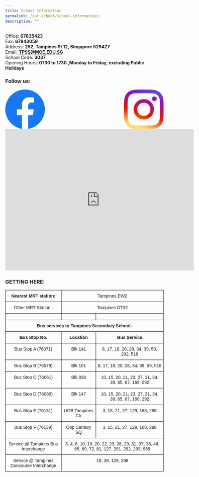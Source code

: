 ```yaml
---
title: School Information
permalink: /our-school/school-information/
description: ""
---
```

Office:&nbsp;**67835423** <br>
Fax:&nbsp;**67843059** <br>
Address:&nbsp;**252, Tampines St 12, Singapore 529427** <br>
Email:&nbsp;[**TPSS@MOE.EDU.SG**](mailto:TPSS@MOE.EDU.SG) <br>
School Code:&nbsp;**3037** <br>
Opening Hours:&nbsp;**0730 to 1730 ,Monday to Friday, excluding Public Holidays**

### Follow us:&nbsp;

<a href="https://www.facebook.com/TampinesSec/">
<img align="left" style="width:25%" src="/images/5296499_fb_facebook_facebook%20logo_icon.png">
</a>

<a href="https://www.instagram.com/tampinessec/?hl=en">
<img align="right" style="width:25%" src="/images/5296765_camera_instagram_instagram%20logo_icon.png">
</a>

<iframe loading="lazy" allowfullscreen="" style="border:0;" height="450" width="600" src="https://www.google.com/maps/embed?pb=!1m18!1m12!1m3!1d3988.7114290119443!2d103.94206681461407!3d1.3496575990156403!2m3!1f0!2f0!3f0!3m2!1i1024!2i768!4f13.1!3m3!1m2!1s0x31da3d16ac3d60d7%3A0x3722194fbdf79955!2sTampines%20Secondary%20School!5e0!3m2!1sen!2ssg!4v1666157427166!5m2!1sen!2ssg"></iframe>

### GETTING HERE:

<style type="text/css">
.tg  {border-collapse:collapse;border-spacing:0;}
.tg td{border-color:black;border-style:solid;border-width:1px;font-family:Arial, sans-serif;font-size:14px;
  overflow:hidden;padding:10px 5px;word-break:normal;}
.tg th{border-color:black;border-style:solid;border-width:1px;font-family:Arial, sans-serif;font-size:14px;
  font-weight:normal;overflow:hidden;padding:10px 5px;word-break:normal;}
.tg .tg-baqh{text-align:center;vertical-align:top}
.tg .tg-amwm{font-weight:bold;text-align:center;vertical-align:top}
</style>
<table class="tg">
<thead>
  <tr>
    <th class="tg-amwm">Nearest MRT station:</th>
    <th colspan="2" class="tg-baqh">Tampines EW2</th>
  </tr>
</thead>
<tbody>
  <tr>
    <td class="tg-baqh">Other MRT Station :</td>
    <td colspan="2" class="tg-baqh">Tampines DT32</td>
  </tr>
  <tr>
    <td class="tg-baqh"></td>
    <td class="tg-baqh"></td>
    <td class="tg-baqh"></td>
  </tr>
  <tr>
    <td colspan="3" class="tg-amwm">Bus services to Tampines Secondary School:</td>
  </tr>
  <tr>
    <td class="tg-amwm">Bus Stop No.</td>
    <td class="tg-amwm">Location</td>
    <td class="tg-amwm">Bus Service</td>
  </tr>
  <tr>
    <td class="tg-baqh">Bus Stop A (76071)</td>
    <td class="tg-baqh">Blk 141</td>
    <td class="tg-baqh">8, 17, 18, 20, 28, 34, 39, 59, 292, 518</td>
  </tr>
  <tr>
    <td class="tg-baqh">Bus Stop B (76079)</td>
    <td class="tg-baqh">Blk 101</td>
    <td class="tg-baqh">8, 17, 18, 20, 28, 34, 39, 59, 518</td>
  </tr>
  <tr>
    <td class="tg-baqh">Bus Stop C (76061)</td>
    <td class="tg-baqh">Blk 938</td>
    <td class="tg-baqh">10, 15, 20, 21, 23, 27, 31, 34, 39, 65, 67, 168, 292</td>
  </tr>
  <tr>
    <td class="tg-baqh">Bus Stop D (76069)</td>
    <td class="tg-baqh">Blk 147</td>
    <td class="tg-baqh">10, 15, 20, 21, 23, 27, 31, 34, 39, 65, 67, 168, 292</td>
  </tr>
  <tr>
    <td class="tg-baqh">Bus Stop E (76131)</td>
    <td class="tg-baqh">UOB Tampines Ctr</td>
    <td class="tg-baqh">3, 15, 21, 27, 129, 168, 298</td>
  </tr>
  <tr>
    <td class="tg-baqh">Bus Stop F (76139)</td>
    <td class="tg-baqh">Opp Century SQ</td>
    <td class="tg-baqh">3, 15, 21, 27, 129, 168, 298</td>
  </tr>
  <tr>
    <td class="tg-baqh">Service @ Tampines Bus Interchange</td>
    <td colspan="2" class="tg-baqh">3, 4, 8, 10, 19, 20, 22, 23, 28, 29, 31, 37, 38, 46, 65, 69, 72, 81, 127, 291, 292, 293, 969</td>
  </tr>
  <tr>
    <td class="tg-baqh">Service @ Tampines Concourse Interchange</td>
    <td colspan="2" class="tg-baqh">18, 39, 129, 298</td>
  </tr>
</tbody>
</table>